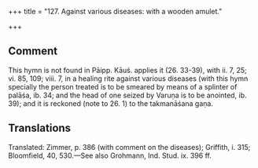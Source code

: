 +++
title = "127. Against various diseases: with a wooden amulet."

+++
## Comment
This hymn is not found in Pāipp. Kāuś. applies it (26. 33-39), with ii. 7, 25; vi. 85, 109; viii. 7, in a healing rite against various diseases (with this hymn specially the person treated is to be smeared by means of a splinter of palāśa, ib. 34; and the head of one seized by Varuṇa is to be anointed, ib. 39); and it is reckoned (note to 26. 1) to the takmanāśana gaṇa.


## Translations
Translated: Zimmer, p. 386 (with comment on the diseases); Griffith, i. 315; Bloomfield, 40, 530.—See also Grohmann, Ind. Stud. ix. 396 ff.

